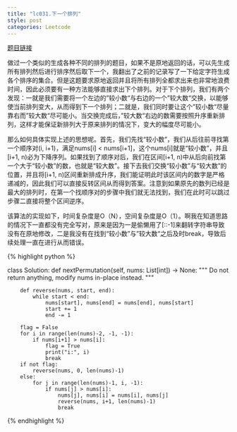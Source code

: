 ```yaml
---
title: "lc031.下一个排列"
style: post
categories: Leetcode
---
```


[题目链接](https://leetcode-cn.com/problems/next-permutation/)

做过一个类似的生成各种不同的排列的题目，如果不是原地返回的话，可以先生成所有排列然后进行排序然后取下一个，我翻出了之前的记录写了一下给定字符生成各个排序的集合。但是这题要求原地返回并且将所有排列全都求出来也非常地浪费时间，因此必须要有一种方法能够直接求出下个排列。对于下个排列，我们有两个发现：一就是我们需要将一个左边的”较小数“与右边的一个”较大数“交换，以能够使当前排列变大，从而得到下一个排列；二就是，我们同时要让这个”较小数“尽量靠右而”较大数“尽可能小。当交换完成后，”较大数“右边的数需要按照升序重新排列，这样才能保证新排列大于原来排列的情况下，变大的幅度尽可能小。

那么如何具体实现上述的思想呢。首先，我们先找“较小数”，我们从后往前寻找第一个顺序对(i, i+1)，满足nums[i] < nums[i+1]，这个nums[i]就是“较小数”，并且[i+1, n)必为下降序列。如果找到了顺序对后，我们在区间[i+1, n)中从后向前找第一个大于“较小数”的数，也就是“较大数”。接下去我们交换“较小数”与“较大数”的位置，并且将[i+1, n)区间重新排成升序，我们能证明此时该区间内的数字是严格递减的，因此我们可以直接反转区间从而得到答案。注意到如果原先的数列已经是最大的排列时，在第一个找顺序对的步骤中我们就无法找到，我们在此时可以跳过步骤二直接将整个区间逆序。

该算法的实现如下，时间复杂度是O（N），空间复杂度是O（1）。啊我在知道思路的情况下一直都没有完全写对，原来是因为一是偷懒用了[::-1]来翻转字符串导致没有在原地修改，二是我没有在找到“较小数”与”较大数“之后及时break，导致后续处理一直在进行从而错误。

{% highlight python %}

class Solution:
    def nextPermutation(self, nums: List[int]) -> None:
        """
        Do not return anything, modify nums in-place instead.
        """

        def reverse(nums, start, end):
            while start < end:
                nums[start], nums[end] = nums[end], nums[start]
                start += 1
                end -= 1

        flag = False
        for i in range(len(nums)-2, -1, -1):
            if nums[i+1] > nums[i]:
                flag = True
                print("i:", i)
                break
        if not flag:
            reverse(nums, 0, len(nums)-1)
        else:
            for j in range(len(nums)-1, i, -1):
                if nums[j] > nums[i]:
                    nums[j], nums[i] = nums[i], nums[j]
                    reverse(nums, i+1, len(nums)-1)
                    break

{% endhighlight %}

